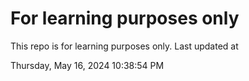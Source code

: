 # For learning purposes only
This repo is for learning purposes only.
Last updated at

Thursday, May 16, 2024 10:38:54 PM

